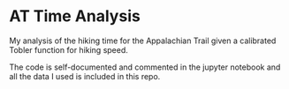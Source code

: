 # AT Time Analysis
My analysis of the hiking time for the Appalachian Trail given a calibrated Tobler function for hiking speed.

The code is self-documented and commented in the jupyter notebook and all the data I used is included in this repo.